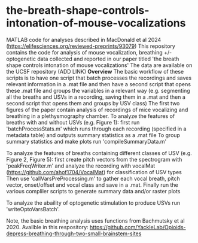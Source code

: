 # the-breath-shape-controls-intonation-of-mouse-vocalizations
MATLAB code for analyses described in MacDonald et al 2024 (https://elifesciences.org/reviewed-preprints/93079)
This repository contains the code for analysis of mouse vocalization, breathing +/- optogenetic data collected and reported in our paper titled 'the breath shape controls intonation of mouse vocalizations'
The data are available on the UCSF repository (ADD LINK)
**Overview**
The basic workflow of these scripts is to have one script that batch processes the recordings and saves relevant information in a .mat file and then have a second script that opens these .mat file and groups the variables in a relevant way (e.g. segmenting all the breaths and USVs in a recording, saving them in a .mat and then a second script that opens them and groups by USV class)
The first two figures of the paper contain analysis of recordings of mice vocalizing and breathing in a plethysmography chamber.
To analyze the features of breaths with and without USVs (e.g. Figure 1): first run 'batchProcessStats.m' which runs through each recording (specified in a metadata table) and outputs summary statistics as a .mat file
To group summary statistics and make plots run 'compileSummaryData.m'

To analyze the features of breaths containing different classes of USV (e.g. Figure 2, Figure 5): first create pitch vectors from the spectrogram with 'peakFreqWriter.m' and analyze the recording with vocalMat (https://github.com/ahof1704/VocalMat) for classification of USV types
Then use 'callVarsPreProcessing.m' to gather each vocal breath, pitch vector, onset/offset and vocal class and save in a .mat.
Finally run the various compliler scripts to generate summary data and/or raster plots

To analyze the abaility of optogenetic stimulation to produce USVs run 'writeOptoVarsBatch'.

Note, the basic breathing analysis uses functions from Bachmutsky et al 2020. Availble in this respository: https://github.com/YackleLab/Opioids-depress-breathing-through-two-small-brainstem-sites
